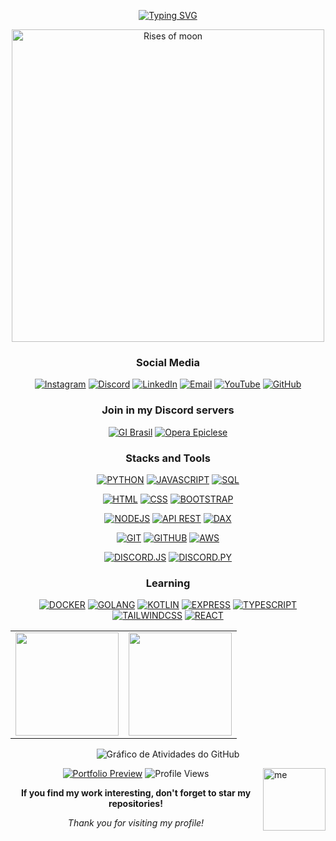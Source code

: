 <div align="center">

[![Typing SVG](https://readme-typing-svg.herokuapp.com/?color=000000&size=35&center=true&vCenter=true&width=1000&lines=Welcome,+My+name+is+Ryan+Rodrigues!;Bem+vindo,+Meu+Nome+é+Ryan+Rodrigues!&color=FFFFFF)](https://git.io/typing-svg)

</div>

<div align="center">
  <img src="https://i.imgur.com/5pM5Ava.png" width="500" alt="Rises of moon">
</div>



<div align="center">
  
  <h3>Social Media</h3>

  [![Instagram](https://img.shields.io/badge/Instagram-000000?style=for-the-badge&logo=instagram&logoColor=white)](https://instagram.com/ryan.ditko)
  [![Discord](https://img.shields.io/badge/Discord-000000?style=for-the-badge&logo=discord&logoColor=white)](https://discord.gg/eWkcKYKCc4)
  [![LinkedIn](https://img.shields.io/badge/LinkedIn-000000?style=for-the-badge&logo=linkedin&logoColor=white)](https://www.linkedin.com/in/ryan-rodrigues-592a27313)
  [![Email](https://img.shields.io/badge/Email-000000?style=for-the-badge&logo=gmail&logoColor=white)](mailto:yryurodriguess@gmail.com)
  [![YouTube](https://img.shields.io/badge/Youtube-000000?style=for-the-badge&logo=youtube&logoColor=white)](https://www.youtube.com/@Ryanditko)
  [![GitHub](https://img.shields.io/badge/Github-000000?style=for-the-badge&logo=github&logoColor=white)](https://github.com/Ryanditko)


  <h3>Join in my Discord servers</h3>

  [![GI Brasil](https://cardzera.audibert.dev/api/748720691645251716?backgroundColor=000000&buttonColor=ffffff&buttonTextColor=000000&infoColor=ffffff&nameColor=ffffff&borderRadius=10&titleLen=24&elipsis=false&t={timestamp})](https://discord.gg/gibrasil)
  [![Opera Epiclese](https://cardzera.audibert.dev/api/996403908530405406?backgroundColor=000000&buttonColor=ffffff&buttonTextColor=000000&infoColor=ffffff&nameColor=ffffff&borderRadius=10&titleLen=24&elipsis=false&t={timestamp})](https://discord.gg/operaepiclese)


<h3>Stacks and Tools</h3>

<!-- Linguagens -->
[![PYTHON](https://img.shields.io/badge/python-000000?style=for-the-badge&logo=python&logoColor=white)]()
[![JAVASCRIPT](https://img.shields.io/badge/javascript-000000?style=for-the-badge&logo=javascript&logoColor=white)]()
[![SQL](https://img.shields.io/badge/sql-000000?style=for-the-badge&logo=sql&logoColor=white)]()
<!-- Frontend -->
[![HTML](https://img.shields.io/badge/html-000000?style=for-the-badge&logo=html5&logoColor=white)]()
[![CSS](https://img.shields.io/badge/css-000000?style=for-the-badge&logo=css3&logoColor=white)]()
[![BOOTSTRAP](https://img.shields.io/badge/bootstrap-000000?style=for-the-badge&logo=bootstrap&logoColor=white)]()
<!-- Backend -->
[![NODEJS](https://img.shields.io/badge/node.js-000000?style=for-the-badge&logo=node.js&logoColor=white)]()
[![API REST](https://img.shields.io/badge/api_rest-000000?style=for-the-badge&logo=postman&logoColor=white)]()
[![DAX](https://img.shields.io/badge/dax-000000?style=for-the-badge&logo=dax&logoColor=white)]()
<!-- Controle de versão e DevOps -->
[![GIT](https://img.shields.io/badge/git-000000?style=for-the-badge&logo=git&logoColor=white)]()
[![GITHUB](https://img.shields.io/badge/github-000000?style=for-the-badge&logo=github&logoColor=white)]()
[![AWS](https://img.shields.io/badge/aws-000000?style=for-the-badge&logo=amazonwebservices&logoColor=white)]()
<!-- Discord Bots -->
[![DISCORD.JS](https://img.shields.io/badge/discord.js-000000?style=for-the-badge&logo=discord&logoColor=white)]()
[![DISCORD.PY](https://img.shields.io/badge/discord.py-000000?style=for-the-badge&logo=discord&logoColor=white)]()

<h3>Learning</h3>

[![DOCKER](https://img.shields.io/badge/docker-000000?style=for-the-badge&logo=docker&logoColor=white)]()
[![GOLANG](https://img.shields.io/badge/go-000000?style=for-the-badge&logo=go&logoColor=white)]()
[![KOTLIN](https://img.shields.io/badge/kotlin-000000?style=for-the-badge&logo=kotlin&logoColor=white)]()
[![EXPRESS](https://img.shields.io/badge/express-000000?style=for-the-badge&logo=express&logoColor=white)]()
[![TYPESCRIPT](https://img.shields.io/badge/typescript-000000?style=for-the-badge&logo=typescript&logoColor=white)]()
[![TAILWINDCSS](https://img.shields.io/badge/tailwindcss-000000?style=for-the-badge&logo=tailwindcss&logoColor=white)]()
[![REACT](https://img.shields.io/badge/react-000000?style=for-the-badge&logo=react&logoColor=white)]()

  <table>
    <tr>
      <td>
        <img src="https://github-readme-stats.vercel.app/api?username=Ryanditko&theme=dark&hide_border=false&include_all_commits=true&count_private=true&show_icons=true&bg_color=000000&title_color=FFFFFF&text_color=FFFFFF&icon_color=FFFFFF&hide=contribs" height="165"/>
      </td>
      <td>
        <img src="https://github-readme-stats.vercel.app/api/top-langs/?username=Ryanditko&layout=compact&theme=dark&hide_border=false&bg_color=000000&title_color=FFFFFF&text_color=FFFFFF" height="165"/>
      </td>
    </tr>
  </table>

  ![Gráfico de Atividades do GitHub](https://github-readme-activity-graph.vercel.app/graph?username=Ryanditko&theme=github-compact&bg_color=000000&color=FFFFFF&line=FFFFFF&point=FFFFFF&area=true&hide_border=true)

</div>

<img align="right" src="https://i.imgur.com/M88ww3B.png" alt="me" style="min-width: 100px; max-width: 100px; width: 100px;">

<div align="center">

[![Portfolio Preview](https://img.shields.io/badge/Portfolio_Preview-000000?style=for-the-badge&logo=vercel&logoColor=white)](https://ryandev-dun.vercel.app)
![Profile Views](https://komarev.com/ghpvc/?username=Ryanditko&label=Profile%20Views&color=000000&style=flat)

</div>

<div align="center">

**If you find my work interesting, don't forget to star my repositories!**

*Thank you for visiting my profile!*

</div>
